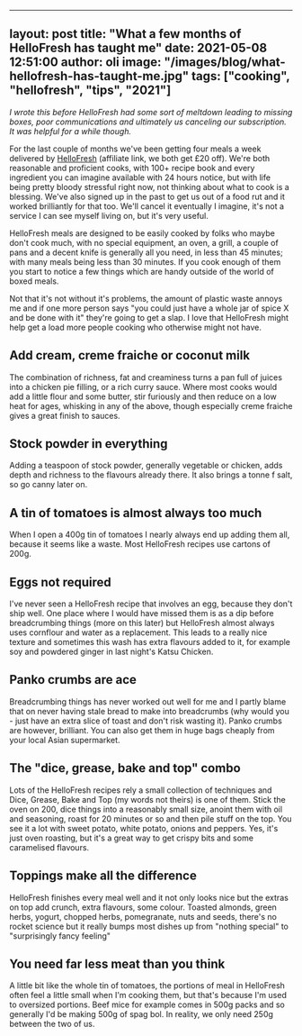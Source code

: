 
---
layout: post
title:  "What a few months of HelloFresh has taught me"
date:   2021-05-08 12:51:00
author: oli
image: "/images/blog/what-hellofresh-has-taught-me.jpg"
tags: ["cooking", "hellofresh", "tips", "2021"]
---


 *I wrote this before HelloFresh had some sort of meltdown leading to missing boxes, poor communications and ultimately us canceling our subscription.  It was helpful for a while though.*



For the last couple of months we've been getting four meals a week delivered by [HelloFresh](https://www.hellofresh.co.uk/pages/raf_lp11?c=HS-JPMTA4SPN&utm_campaign=clipboard&utm_couponvalue=20&utm_invitername=Oscar&utm_medium=referral&utm_source=raf-share) (affiliate link, we both get £20 off).  We're both reasonable and proficient cooks, with 100+ recipe book and every ingredient you can imagine available with 24 hours notice, but with life being pretty bloody stressful right now, not thinking about what to cook is a blessing. We've also signed up in the past to get us out of a food rut and it worked brilliantly for that too.  We'll cancel it eventually I imagine, it's not a service I can see myself living on, but it's very useful.

HelloFresh meals are designed to be easily cooked by folks who maybe don't cook much, with no special equipment, an oven, a grill, a couple of pans and a decent knife is generally all you need, in less than 45 minutes; with many meals being less than 30 minutes.  If you cook enough of them you start to notice a few things which are handy outside of the world of boxed meals.

Not that it's not without it's problems, the amount of plastic waste annoys me and if one more person says "you could just have a whole jar of spice X and be done with it" they're going to get a slap.  I love that HelloFresh might help get a load more people cooking who otherwise might not have.

## Add cream, creme fraiche or coconut milk

The combination of richness, fat and creaminess turns a pan full of juices into a chicken pie filling, or a rich curry sauce.  Where most cooks would add a little flour and some butter, stir furiously and then reduce on a low heat for ages, whisking in any of the above, though especially creme fraiche gives a great finish to sauces.

## Stock powder in everything

Adding a teaspoon of stock powder, generally vegetable or chicken, adds depth and richness to the flavours already there.  It also brings a tonne f salt, so go canny later on.

## A tin of tomatoes is almost always too much

When I open a 400g tin of tomatoes I nearly always end up adding them all, because it seems like a waste.  Most HelloFresh recipes use cartons of 200g.

## Eggs not required

I've never seen a HelloFresh recipe that involves an egg, because they don't ship well. One place where I would have missed them is as a dip before breadcrumbing things (more on this later) but HelloFresh almost always uses cornflour and water as a replacement.  This leads to a really nice texture and sometimes this wash has extra flavours added to it, for example soy and powdered ginger in last night's Katsu Chicken.

## Panko crumbs are ace

Breadcrumbing things has never worked out well for me and I partly blame that on never having stale bread to make into breadcrumbs (why would you - just have an extra slice of toast and don't risk wasting it).  Panko crumbs are however, brilliant.  You can also get them in huge bags cheaply from your local Asian supermarket.

## The "dice, grease, bake and top" combo

Lots of the HelloFresh recipes rely a small collection of techniques and Dice, Grease, Bake and Top (my words not theirs) is one of them.  Stick the oven on 200, dice things into a reasonably small size, anoint them with oil and seasoning, roast for 20 minutes or so and then pile stuff on the top.  You see it a lot with sweet potato, white potato, onions and peppers.  Yes, it's just oven roasting, but it's a great way to get crispy bits and some caramelised flavours.

## Toppings make all the difference

HelloFresh finishes every meal well and it not only looks nice but the extras on top add crunch, extra flavours, some colour.  Toasted almonds, green herbs, yogurt, chopped herbs, pomegranate, nuts and seeds, there's no rocket science but it really bumps most dishes up from "nothing special" to "surprisingly fancy feeling"

## You need far less meat than you think

A little bit like the whole tin of tomatoes, the portions of meal in HelloFresh often feel a little small when I'm cooking them, but that's because I'm used to oversized portions.  Beef mice for example comes in 500g packs and so generally I'd be making 500g of spag bol.  In reality, we only need 250g between the two of us.